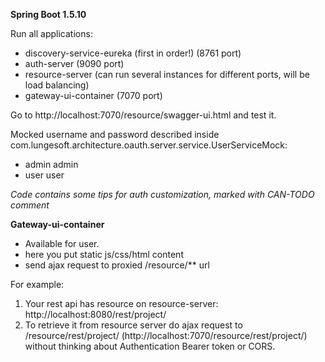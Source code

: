 **Spring Boot 1.5.10**

Run all applications:
- discovery-service-eureka (first in order!) (8761 port)
- auth-server (9090 port)
- resource-server (can run several instances for different ports, will be load balancing)
- gateway-ui-container (7070 port) 

Go to http://localhost:7070/resource/swagger-ui.html and test it.

Mocked username and password described inside com.lungesoft.architecture.oauth.server.service.UserServiceMock:
 - admin admin
 - user user

_Code contains some tips for auth customization, marked with CAN-TODO comment_ 


**Gateway-ui-container**

- Available for user.
- here you put static js/css/html content
- send ajax request to proxied /resource/** url

For example:

1. Your rest api has resource on resource-server: http://localhost:8080/rest/project/
2. To retrieve it from resource server do ajax request to /resource/rest/project/ (http://localhost:7070/resource/rest/project/) without thinking about Authentication Bearer token or CORS. 
